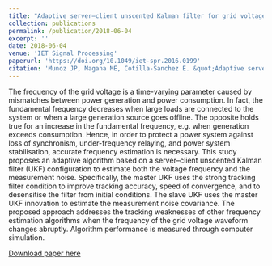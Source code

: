 ```yaml
---
title: "Adaptive server–client unscented Kalman filter for grid voltage frequency estimation"
collection: publications
permalink: /publication/2018-06-04
excerpt: ''
date: 2018-06-04
venue: 'IET Signal Processing'
paperurl: 'https://doi.org/10.1049/iet-spr.2016.0199'
citation: 'Munoz JP, Magana ME, Cotilla-Sanchez E. &quot;Adaptive server–client unscented Kalman filter for grid voltage frequency estimation.&quot; <i>IET Signal Processing</i>. 12(4):496-505 (2018)'
---
```


The frequency of the grid voltage is a time-varying parameter caused by mismatches between power generation and power consumption. In fact, the fundamental frequency decreases when large loads are connected to the system or when a large generation source goes offline. The opposite holds true for an increase in the fundamental frequency, e.g. when generation exceeds consumption. Hence, in order to protect a power system against loss of synchronism, under-frequency relaying, and power system stabilisation, accurate frequency estimation is necessary. This study proposes an adaptive algorithm based on a server–client unscented Kalman filter (UKF) configuration to estimate both the voltage frequency and the measurement noise. Specifically, the master UKF uses the strong tracking filter condition to improve tracking accuracy, speed of convergence, and to desensitise the filter from initial conditions. The slave UKF uses the master UKF innovation to estimate the measurement noise covariance. The proposed approach addresses the tracking weaknesses of other frequency estimation algorithms when the frequency of the grid voltage waveform changes abruptly. Algorithm performance is measured through computer simulation.

[Download paper here](https://doi.org/10.1049/iet-spr.2016.0199)
